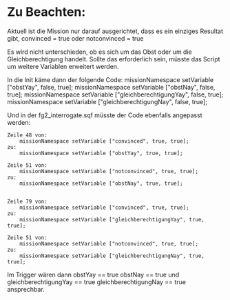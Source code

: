 # Zu Beachten:

Aktuell ist die Mission nur darauf ausgerichtet, dass es ein einziges Resultat gibt, 
	convinced = true 
	oder 
	notconvinced = true

Es wird nicht unterschieden, ob es sich um das Obst oder um die Gleichberechtigung handelt.
Sollte das erforderlich sein, müsste das Script um weitere Variablen erweitert werden.
	
In die Init käme dann der folgende Code:
	missionNamespace setVariable ["obstYay", false, true];
	missionNamespace setVariable ["obstNay", false, true];
	missionNamespace setVariable ["gleichberechtigungYay", false, true];
	missionNamespace setVariable ["gleichberechtigungNay", false, true];

Und in der fg2_interrogate.sqf müsste der Code ebenfalls angepasst werden:

	Zeile 48 von:
		missionNamespace setVariable ["convinced", true, true];
	zu:
		missionNamespace setVariable ["obstYay", true, true];

	Zeile 51 von:
		missionNamespace setVariable ["notconvinced", true, true];
	zu:
		missionNamespace setVariable ["obstNay", true, true];
		

	Zeile 79 von:
		missionNamespace setVariable ["convinced", true, true];
	zu:
		missionNamespace setVariable ["gleichberechtigungYay", true, true];

	Zeile 51 von:
		missionNamespace setVariable ["notconvinced", true, true];
	zu:
		missionNamespace setVariable ["gleichberechtigungNay", true, true];


Im Trigger wären dann 
	obstYay == true
	obstNay == true
und
	gleichberechtigungYay == true
	gleichberechtigungNay == true
ansprechbar.